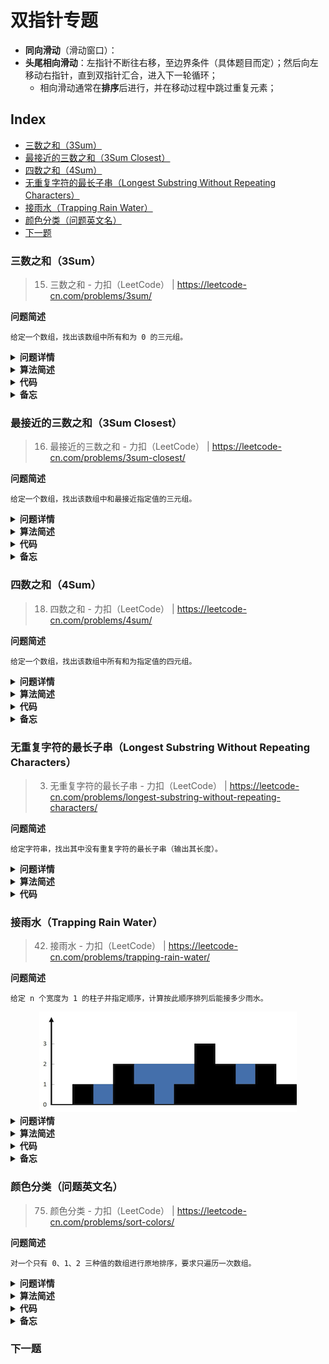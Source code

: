 双指针专题
===
- **同向滑动**（滑动窗口）：
- **头尾相向滑动**：左指针不断往右移，至边界条件（具体题目而定）；然后向左移动右指针，直到双指针汇合，进入下一轮循环；
    - 相向滑动通常在**排序**后进行，并在移动过程中跳过重复元素；

Index
---
<!-- TOC -->

- [三数之和（3Sum）](#三数之和3sum)
- [最接近的三数之和（3Sum Closest）](#最接近的三数之和3sum-closest)
- [四数之和（4Sum）](#四数之和4sum)
- [无重复字符的最长子串（Longest Substring Without Repeating Characters）](#无重复字符的最长子串longest-substring-without-repeating-characters)
- [接雨水（Trapping Rain Water）](#接雨水trapping-rain-water)
- [颜色分类（问题英文名）](#颜色分类问题英文名)
- [下一题](#下一题)

<!-- /TOC -->



### 三数之和（3Sum）
> 15. 三数之和 - 力扣（LeetCode） | https://leetcode-cn.com/problems/3sum/

**问题简述**
```text
给定一个数组，找出该数组中所有和为 0 的三元组。
```

<details><summary><b>问题详情</b></summary> 

```text
给你一个包含 n 个整数的数组 nums，判断 nums 中是否存在三个元素 a，b，c ，使得 a + b + c = 0 ？请你找出所有和为 0 且不重复的三元组。

注意：答案中不可以包含重复的三元组。

示例 1：
    输入：nums = [-1,0,1,2,-1,-4]
    输出：[[-1,-1,2],[-1,0,1]]

示例 2：
    输入：nums = []
    输出：[]

示例 3：
    输入：nums = [0]
    输出：[]

提示：
    0 <= nums.length <= 3000
    -10^5 <= nums[i] <= 10^5
```

</details>

<details><summary><b>算法简述</b></summary> 

1. 对数组排序；
1. 先**固定一个数**，通常固定第一个数，或者最后一个，两者类似
    - 不建议固定中间位置的数（见踩坑记录）；
1. 此时左右指针分别指向**剩余部分**的首尾位置；此时若三数之和小于目标值，则右移左指针；若大于目标值，则左移右指针；

- 为避免存入重复三元组，需要循环跳过重复元素；可以使用 set 去重，但这不是考察要点，其次也存在效率问题；
- 适当进行剪枝可以提升性能；

</details>

<details><summary><b>代码</b></summary> 

**python**：时间复杂度：`O(n^2)`，空间复杂度：`O(n)`
```python
from typing import List

class Solution:
    def threeSum(self, nums: List[int]) -> List[List[int]]:
        # 设置目标值
        target = 0

        ret = []
        L = len(nums)
        if L < 3:
            return ret

        # 排序
        nums = sorted(nums)
        for i in range(L - 2):  # 固定第一个数，注意范围
            # 剪枝
            if i > 0 and nums[i] == nums[i - 1]: continue
            if nums[i] + nums[i + 1] + nums[i + 2] > target: break
            if nums[i] + nums[L - 2] + nums[L - 1] < target: continue

            # 设置左右指针
            l, r = i + 1, L - 1
            while l < r:

                s = nums[i] + nums[l] + nums[r]
                if s < target:
                    l += 1
                elif s > target:
                    r -= 1
                else:  # s == target
                    ret.append([nums[i], nums[l], nums[r]])

                    # 同时移动双指针
                    l += 1
                    r -= 1

                    # 如果跟上一个值相同，就跳过
                    while l < r and nums[l] == nums[l - 1]: l += 1
                    while l < r and nums[r] == nums[r + 1]: r -= 1

        return ret

```

</details>

<details><summary><b>备忘</b></summary> 

1. 为什么不要固定中间位置的数
    - 固定第一个或最后一个数可以**缩小**每次遍历双指针的范围；
    - 但是固定中间位置的数则不会，这会带来额外的判重操作；
        
        ```python
        # 固定第一个数
        for i in range(L - 2):
            lp, rp = i + 1, L - 1  # 左指针与 i 的位置相关
        
        # 固定中间位置的数
        for i in range(1, L - 1):
            lp, rp = 0, L - 1  # 左右指针始终不变
        ```

1. 如何利用单调性剪枝
    - 在经过排序后，每轮迭代时，三数之和的最大值 `max_s` 和最小值`min_s`是确定的；
    - 所以当 `min_s > target` 或 `max_s < target` 时，后续都不可能存在等于目标值的三元组；
    - 注意：`min_s` 已经是当前的全局最小值，而 `max_s` 却不是全局最大值，所以前者可以 `break`，后者则应该 `continue`；
    - 代码细节：

        ```python
        # min_s
        if nums[i] + nums[i + 1] + nums[i + 2] > target: break
        # max_s
        if nums[i] + nums[L - 2] + nums[L - 1] < target: continue
        ```

</details>


### 最接近的三数之和（3Sum Closest）
> 16. 最接近的三数之和 - 力扣（LeetCode） | https://leetcode-cn.com/problems/3sum-closest/

**问题简述**
```text
给定一个数组，找出该数组中和最接近指定值的三元组。
```

<details><summary><b>问题详情</b></summary> 

```text
给定一个包括 n 个整数的数组 nums 和 一个目标值 target。找出 nums 中的三个整数，使得它们的和与 target 最接近。返回这三个数的和。假定每组输入只存在唯一答案。

示例：
    输入：nums = [-1,2,1,-4], target = 1
    输出：2
    解释：与 target 最接近的和是 2 (-1 + 2 + 1 = 2) 。

提示：
    3 <= nums.length <= 10^3
    -10^3 <= nums[i] <= 10^3
    -10^4 <= target <= 10^4
```

</details>

<details><summary><b>算法简述</b></summary> 

1. 先对数组排序，然后用前三个数的和初始化返回值 ret；
1. 先固定第一个数字，然后左右双指针遍历剩余部分；
1. 若此时三数之和小于目标值，则右移左指针；若大于目标值，则左移右指针；
    - 如果等于则直接返回结果，结束程序；
1. 期间如果当前和比 ret 更接近目标值，则更新 ret；

- 利用单调性进行剪枝能大幅提升性能（本题中这一点可能比双指针遍历更重要）

</details>

<details><summary><b>代码</b></summary> 

**python**：时间复杂度：`O(n^2)`，空间复杂度：`O(1)`
```python
from typing import List

class Solution:
    def threeSumClosest(self, nums: List[int], target: int) -> int:
        nums = sorted(nums)

        L = len(nums)
        ret = nums[0] + nums[1] + nums[2]  # 初始化，len(nums) >= 3
        for i in range(L - 2):

            # 跳过重复元素
            if i > 0 and nums[i] == nums[i - 1]:
                continue

            # 剪枝：利用单调性
            min_s = nums[i] + nums[i + 1] + nums[i + 2]  # 最小和
            if min_s > target:
                if abs(min_s - target) < abs(ret - target):
                    ret = min_s
                break

            max_s = nums[i] + nums[L - 2] + nums[L - 1]  # 最大和
            if max_s < target:
                ret = max_s
                continue

            # 初始化双指针
            l, r = i + 1, L - 1
            while l < r:
                s = nums[i] + nums[l] + nums[r]
                if abs(s - target) < abs(ret - target):
                    ret = s

                if s < target:
                    l += 1
                    while l < r and nums[l] == nums[l - 1]: l += 1
                elif s > target:
                    r -= 1
                    while l < r and nums[r] == nums[r + 1]: r -= 1
                else:  # ret == target
                    return ret
        return ret

```

</details>

<details><summary><b>备忘</b></summary> 

1. 如何利用单调性剪枝
    - 在经过排序后，每轮迭代时，三数之和的最大值和最小值是确定的；
    - 所以如果最小值比目标值大，那么后面无论怎么移动双指针，差值都只会越来越大；最大值比目标值小时同理；
    - 代码细节：

        ```python
        # 剪枝：利用单调性
        min_s = nums[i] + nums[i + 1] + nums[i + 2]  # 最小和
        if min_s > target:  # 如果最小和也大于 target，则剩余部分的差值肯定越来越大
            # 容易忽略的一步，注意此时也是有可能出现答案的，比如 ret < 0 < min_s 时
            if abs(min_s - target) < abs(ret - target):
                ret = min_s
            break

        max_s = nums[i] + nums[L - 2] + nums[L - 1]  # 最大和
        if max_s < target:  # 如果最大和也小于 target，则剩余部分的差值肯定越来越大
            ret = max_s  # 此时 ret < max_s < target，所以 max_s 必然比当前 ret 更接近目标值
            continue
        ```

</details>


### 四数之和（4Sum）
> 18. 四数之和 - 力扣（LeetCode） | https://leetcode-cn.com/problems/4sum/

**问题简述**
```text
给定一个数组，找出该数组中所有和为指定值的四元组。
```

<details><summary><b>问题详情</b></summary> 

```text
给定一个包含 n 个整数的数组 nums 和一个目标值 target，判断 nums 中是否存在四个元素 a，b，c 和 d ，使得 a + b + c + d 的值与 target 相等？找出所有满足条件且不重复的四元组。

注意：答案中不可以包含重复的四元组。

示例 1：
    输入：nums = [1,0,-1,0,-2,2], target = 0
    输出：[[-2,-1,1,2],[-2,0,0,2],[-1,0,0,1]]

示例 2：
    输入：nums = [], target = 0
    输出：[]

提示：

    0 <= nums.length <= 200
    -10^9 <= nums[i] <= 10^9
    -10^9 <= target <= 10^9
```

</details>

<details><summary><b>算法简述</b></summary> 

1. 在三数之和的基础上再套一层循环，相当于每次固定前两个数，然后对后两个数进行双指针移动；

</details>

<details><summary><b>代码</b></summary> 

**python**：时间复杂度：`O(n^3)`，空间复杂度：`O(n)`
```python
class Solution:
    def fourSum(self, nums: List[int], target: int) -> List[List[int]]:
        ret = []
        L = len(nums)
        if L < 4: return ret

        nums = sorted(nums)
        for i in range(L - 3):
            # 剪枝
            if nums[i] + nums[i + 1] + nums[i + 2] + nums[i + 3] > target: break
            if nums[i] + nums[L - 1] + nums[L - 2] + nums[L - 1] < target: continue
            if i > 0 and nums[i] == nums[i - 1]: continue

            for j in range(i + 1, L - 2):
                # 剪枝
                if nums[i] + nums[j] + nums[j + 1] + nums[j + 2] > target: break
                if nums[i] + nums[j] + nums[L - 2] + nums[L - 1] < target: continue
                if j > i + 1 and nums[j] == nums[j - 1]: continue

                l, r = j + 1, L - 1
                while l < r:
                    s = nums[i] + nums[j] + nums[l] + nums[r]

                    if s < target:
                        l += 1
                    elif s > target:
                        r -= 1
                    else:
                        ret.append([nums[i], nums[j], nums[l], nums[r]])
                        l += 1
                        r -= 1

                        while l < r and nums[l] == nums[l - 1]: l += 1
                        while l < r and nums[r] == nums[r + 1]: r -= 1

        return ret

```

</details>

<details><summary><b>备忘</b></summary> 

1. 注意每一层都可以进行剪枝；

</details>


### 无重复字符的最长子串（Longest Substring Without Repeating Characters）
> 3. 无重复字符的最长子串 - 力扣（LeetCode） | https://leetcode-cn.com/problems/longest-substring-without-repeating-characters/

**问题简述**
```text
给定字符串，找出其中没有重复字符的最长子串（输出其长度）。
```

<details><summary><b>问题详情</b></summary> 

```text
给定一个字符串，请你找出其中不含有重复字符的 最长子串 的长度。

示例 1:
    输入: s = "abcabcbb"
    输出: 3 
    解释: 因为无重复字符的最长子串是 "abc"，所以其长度为 3。

示例 2:
    输入: s = "bbbbb"
    输出: 1
    解释: 因为无重复字符的最长子串是 "b"，所以其长度为 1。

示例 3:
    输入: s = "pwwkew"
    输出: 3
    解释: 因为无重复字符的最长子串是 "wke"，所以其长度为 3。
         请注意，你的答案必须是 子串 的长度，"pwke" 是一个子序列，不是子串。

示例 4:
    输入: s = ""
    输出: 0
 
提示：
    0 <= s.length <= 5 * 104
    s 由英文字母、数字、符号和空格组成
```

</details>

<details><summary><b>算法简述</b></summary> 

1. 双指针作为一个滑动窗口同向移动，记录窗口中出现过的最长不重复子串；
1. 使用字典记录每个字符最新的位置；
1. 如果是新字符，更新长度；反之更新窗口的起始位置，即移动左指针到该字符上次出现的位置作为新窗口的起点；
- **注意**：即使是出现过的字符，但如果它不在新窗口内，就不需要更新窗口；如 `abcbcde`，当右指针移至第二个 `c` 时，此时新窗口的起始位置已经是第二个 `b` 了，在第一个 `c` 之前，此时就不需要更新窗口；

</details>

<details><summary><b>代码</b></summary> 

**python**：时间复杂度：`O(n)`，空间复杂度：`O(1)`
```python
class Solution:
    def lengthOfLongestSubstring(self, s: str) -> int:
        idx = {}

        l = -1
        ret = 0
        for r, c in enumerate(s):
            if c in idx and idx[c] > l:
                l = idx[c]
            else:
                if r - l > ret:
                    ret = r - l

            idx[c] = r

        return ret
```

</details>


### 接雨水（Trapping Rain Water）
> 42. 接雨水 - 力扣（LeetCode） | https://leetcode-cn.com/problems/trapping-rain-water/

**问题简述**
```text
给定 n 个宽度为 1 的柱子并指定顺序，计算按此顺序排列后能接多少雨水。
```

<div align="center"><img src="./_assets/rainwatertrap.png" height="" /></div>

<details><summary><b>问题详情</b></summary> 

```text
给定 n 个非负整数表示每个宽度为 1 的柱子的高度图，计算按此排列的柱子，下雨之后能接多少雨水。

示例 1:
    输入：height = [0,1,0,2,1,0,1,3,2,1,2,1]
    输出：6
    解释：上面是由数组 [0,1,0,2,1,0,1,3,2,1,2,1] 表示的高度图，在这种情况下，可以接 6 个单位的雨水（蓝色部分表示雨水）。 

示例 2:
    输入：height = [4,2,0,3,2,5]
    输出：9

提示：
    n == height.length
    0 <= n <= 3 * 104
    0 <= height[i] <= 10^5
```

</details>

<details><summary><b>算法简述</b></summary> 

- 本题可以抽象为：对 `height` 中的每个位置，分别找出其左右最高的柱子，记为 `max_l` 和 `max_r`，则每个位置的储水量为 `min(max_l, max_r) - height[i]`，然后叠加各位置的储水量即为答案；

**思路 1**
- 分别从左往右和从右往左循环两次，找出每个位置左侧的最高点 `max_l` 和右侧的最高点 `max_r`，分别存储在两个数组中；然后再循环一次记录每个位置的储水量；
- 时间复杂度：`O(n)`，空间复杂度：`O(n)`

**思路 2**
- 使用左右双指针，配合两个变量维护 `max_l` 和 `max_r`；
- 时间复杂度：`O(n)`，空间复杂度：`O(1)`

</details>

<details><summary><b>代码</b></summary> 

**思路 1（python）**：时间复杂度：`O(n)`，空间复杂度：`O(n)`
```python
from typing import List

class Solution:
    def trap(self, height: List[int]) -> int:
        L = len(height)
        if L < 1: return 0

        max_l = [height[0] for _ in range(L)]
        for i in range(1, len(height)):
            max_l[i] = max(height[i], max_l[i - 1])

        max_r = [height[L - 1] for _ in range(L)]
        for i in range(L - 2, -1, -1):
            max_r[i] = max(height[i], max_r[i + 1])

        ret = 0
        for i in range(L):
            ret += min(max_l[i], max_r[i]) - height[i]

        return ret
```

**思路 2（python）**
```python
class Solution:
    def trap(self, height: List[int]) -> int:
        L = len(height)
        if L < 3: return 0

        ret = 0
        l, r = 0, L - 1
        max_l, max_r = height[0], height[L - 1]
        while l < r:
            if height[l] < height[r]:
                if height[l] >= max_l:
                    max_l = height[l]  # 1
                else:
                    ret += max_l - height[l]  # 2
                l += 1
            else:
                if height[r] >= max_r:
                    max_r = height[r]  # 3
                else:
                    ret += max_r - height[r]  # 4
                r -= 1

        return ret
```

</details>

<details><summary><b>备忘</b></summary> 

- 思路 2 的代码隐藏了一个逻辑，即“当进入分支 2 时，有 `max_l < max_r`；或进入分支 4 时，有 `max_r < max_l`”；

</details>


### 颜色分类（问题英文名）
> 75. 颜色分类 - 力扣（LeetCode） | https://leetcode-cn.com/problems/sort-colors/

**问题简述**
```text
对一个只有 0、1、2 三种值的数组进行原地排序，要求只遍历一次数组。
```

<details><summary><b>问题详情</b></summary> 

```text
给定一个包含红色、白色和蓝色，一共 n 个元素的数组，原地对它们进行排序，使得相同颜色的元素相邻，并按照红色、白色、蓝色顺序排列。

此题中，我们使用整数 0、 1 和 2 分别表示红色、白色和蓝色。

示例 1：
    输入：nums = [2,0,2,1,1,0]
    输出：[0,0,1,1,2,2]

示例 2：
    输入：nums = [2,0,1]
    输出：[0,1,2]

提示：
    n == nums.length
    1 <= n <= 300
    nums[i] 为 0、1 或 2

进阶：
    你可以不使用代码库中的排序函数来解决这道题吗？
    你能想出一个仅使用常数空间的一趟扫描算法吗？

```

</details>

<details><summary><b>算法简述</b></summary> 

- 最直观的方法是使用计数排序，但是好像不支持原地排序；
- 

</details>

<details><summary><b>代码</b></summary> 

**python**
- 时间复杂度：`O()`，空间复杂度：`O()`
```python

```

</details>

<details><summary><b>备忘</b></summary> 

1. 1
1. 2

</details>


### 下一题